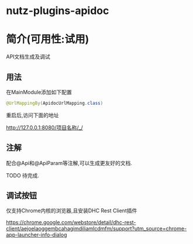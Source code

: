 nutz-plugins-apidoc
==================================

简介(可用性:试用)
==================================

API文档生成及调试

## 用法

在MainModule添加如下配置

```java
@UrlMappingBy(ApidocUrlMapping.class)
```

重启后,访问下面的地址

http://127.0.0.1:8080/项目名称/_/

## 注解

配合@Api和@ApiParam等注解,可以生成更友好的文档.

TODO 待完成.


## 调试按钮

仅支持Chrome内核的浏览器,且安装DHC Rest Client插件

https://chrome.google.com/webstore/detail/dhc-rest-client/aejoelaoggembcahagimdiliamlcdmfm/support?utm_source=chrome-app-launcher-info-dialog